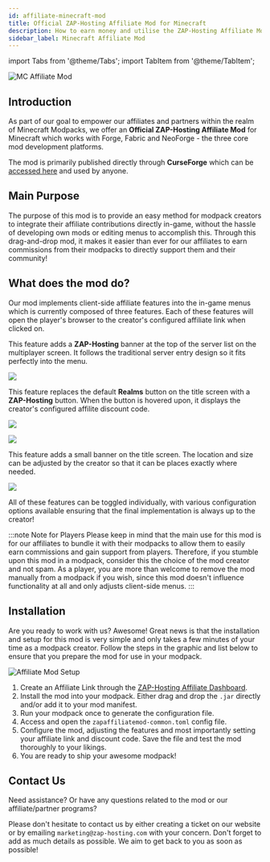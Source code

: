 ```yaml
---
id: affiliate-minecraft-mod
title: Official ZAP-Hosting Affiliate Mod for Minecraft
description: How to earn money and utilise the ZAP-Hosting Affiliate Mod for Minecraft via the Affiliate program 
sidebar_label: Minecraft Affiliate Mod
---
```


import Tabs from '@theme/Tabs';
import TabItem from '@theme/TabItem';

![MC Affiliate Mod](https://screensaver01.zap-hosting.com/index.php/s/di9t3gGemLFL5wk/preview)

## Introduction

As part of our goal to empower our affiliates and partners within the realm of Minecraft Modpacks, we offer an **Official ZAP-Hosting Affiliate Mod** for Minecraft which works with Forge, Fabric and NeoForge - the three core mod development platforms.

The mod is primarily published directly through **CurseForge** which can be [accessed here](https://zap-hosting.com/mc-affiliate-mod) and used by anyone.

## Main Purpose

The purpose of this mod is to provide an easy method for modpack creators to integrate their affiliate contributions directly in-game, without the hassle of developing own mods or editing menus to accomplish this. Through this drag-and-drop mod, it makes it easier than ever for our affiliates to earn commissions from their modpacks to directly support them and their community!

## What does the mod do?

Our mod implements client-side affiliate features into the in-game menus which is currently composed of three features. Each of these features will open the player's browser to the creator's configured affiliate link when clicked on.

<Tabs>
<TabItem value="multiplayer-screen-banner" label="Multiplayer Screen Banner" default>

This feature adds a **ZAP-Hosting** banner at the top of the server list on the multiplayer screen. It follows the traditional server entry design so it fits perfectly into the menu.

![](https://screensaver01.zap-hosting.com/index.php/s/83k2XqLQHrCeXe7/preview)

</TabItem>

<TabItem value="title-screen-realms-button" label="Title Screen Realms Button">

This feature replaces the default **Realms** button on the title screen with a **ZAP-Hosting** button. When the button is hovered upon, it displays the creator's configured affilite discount code.

![](https://screensaver01.zap-hosting.com/index.php/s/wbrB8MnR6Zpi8bm/preview)

![](https://screensaver01.zap-hosting.com/index.php/s/BQxXa5QWfggqJWq/preview)

</TabItem>

<TabItem value="title-screen-banner" label="Title Screen Banner">

This feature adds a small banner on the title screen. The location and size can be adjusted by the creator so that it can be places exactly where needed.

![](https://screensaver01.zap-hosting.com/index.php/s/z3nGnpBQZ2HXSq9/preview)

</TabItem>
</Tabs>

All of these features can be toggled individually, with various configuration options available ensuring that the final implementation is always up to the creator!

:::note Note for Players
Please keep in mind that the main use for this mod is for our affiliates to bundle it with their modpacks to allow them to easily earn commissions and gain support from players. Therefore, if you stumble upon this mod in a modpack, consider this the choice of the mod creator and not spam. As a player, you are more than welcome to remove the mod manually from a modpack if you wish, since this mod doesn't influence functionality at all and only adjusts client-side menus.
:::

## Installation

Are you ready to work with us? Awesome! Great news is that the installation and setup for this mod is very simple and only takes a few minutes of your time as a modpack creator. Follow the steps in the graphic and list below to ensure that you prepare the mod for use in your modpack.

![Affiliate Mod Setup](https://screensaver01.zap-hosting.com/index.php/s/BfdYJpMjGNjBF99/preview)

1) Create an Affiliate Link through the [ZAP-Hosting Affiliate Dashboard](https://zap-hosting.com/en/customer/affiliate/).
2) Install the mod into your modpack. Either drag and drop the `.jar` directly and/or add it to your mod manifest.
3) Run your modpack once to generate the configuration file.
4) Access and open the `zapaffiliatemod-common.toml` config file.
5) Configure the mod, adjusting the features and most importantly setting your affiliate link and discount code. Save the file and test the mod thoroughly to your likings.
6) You are ready to ship your awesome modpack!

## Contact Us

Need assistance? Or have any questions related to the mod or our affiliate/partner programs?

Please don't hesitate to contact us by either creating a ticket on our website or by emailing `marketing@zap-hosting.com` with your concern. Don't forget to add as much details as possible. We aim to get back to you as soon as possible!